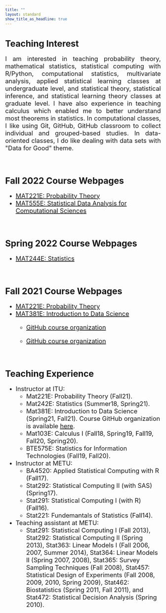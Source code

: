 ```yaml
---
title: ""
layout: standard
show_title_as_headline: true
---
```


<h1 color="rgb(132," 132,="" 132);="">Teaching Interest</h1>
<p style="font-size:20px;text-align: justify;">I am interested in teaching probability theory,
mathematical statistics, statistical computing with R/Python, computational statistics, multivariate analysis, applied statistical learning classes at undergraduate level, and statistical theory, statistical inference, and statistical learning theory classes at graduate level. I have also experience in teaching calculus which enabled me to better understand most theorems in statistics. In computational classes, I like using Git, GitHub, GitHub classroom to collect individual and grouped-based studies. In data-oriented classes, I do like dealing with data sets with "Data for Good" theme.<p>
<br>
<h1 color="rgb(132," 132,="" 132);="">Fall 2022 Course Webpages</h1>
<ul style="font-size:20px;text-align:">
<li> <a href="https://gulinan.github.io/mat221e-fall22/">MAT221E: Probability Theory</a></li>  
<li> <a href="https://mat555e-fall22.github.io/">MAT555E: Statistical Data Analysis for Computational Sciences</a></li>
</ul>  
<br>    
<h1 color="rgb(132," 132,="" 132);="">Spring 2022 Course Webpages</h1>
<ul style="font-size:20px;text-align:">
<li> <a href="https://gulinan.github.io/mat244e/">MAT244E: Statistics</a></li>
</ul>
<br>
<h1 color="rgb(132," 132,="" 132);="">Fall 2021 Course Webpages</h1>
<ul style="font-size:20px;text-align:">
<li> <a href="https://gulinan.github.io/mat221e/">MAT221E: Probability Theory</a></li>
<li> <a href="https://gulinan.github.io/mat381e/">MAT381E: Introduction to Data Science </a></li>
<ul>
<li>
<a href="https://github.com/MAT555E-Fall22"> GitHub course organization</a>
</ul>
<ul>
<li>
<a href="https://github.com/MAT381E-Fall21/"> GitHub course organization</a>
</ul>
</ul>
</li>
<br>
<h1 color="rgb(132," 132,="" 132);="">Teaching Experience</h1>
<ul style="font-size:20px;">
<li> Instructor at ITU:
<ul>
<li>
Mat221E: Probability Theory (Fall21).  
</li> 
<li>
Mat242E: Statistics (Summer18, Spring21). 
</li> 
<li>
Mat381E: Introduction to Data Science (Spring21, Fall21). Course GitHub organization is available <a href="https://github.com/MAT381E-Spring21">here</a>.
</li> 
<li>
Mat103E: Calculus I (Fall18, Spring19, Fall19, Fall20, Spring20). 
</li> 
<li>
BTE575E: Statistics for Information Technologies (Fall19, Fall20).
</li> 
</ul>  
<li> Instructor at METU:
<ul>
<li>
BA4520: Applied Statistical Computing with R (Fall17).
</li>
<li>
Stat292: Statistical Computing II (with SAS) (Spring17).
</li>
<li>
Stat291: Statistical Computing I (with R) (Fall16).
</li>
<li>
Stat221: Fundemantals of Statistics (Fall14).
</li>
</ul> 
<li> Teaching assistant at METU:
<ul>
<li>
Stat291: Statistical Computing I (Fall 2013),
Stat292: Statistical Computing II (Spring 2013),
Stat363: Linear Models I  (Fall 2006, 2007, Summer 2014),
Stat364: Linear Models II (Spring 2007, 2008),
Stat365: Survey Sampling Techniques (Fall 2008),
Stat457: Statistical Design of Experiments (Fall 2008, 2009, 2010, Spring 2009),
Stat462: Biostatistics (Spring 2011, Fall 2011), and
Stat472: Statistical Decision Analysis (Spring 2010).
</li> 
</ul>  
</ul> 
<br>
